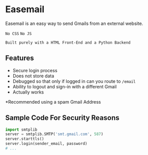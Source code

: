 # Easemail
Easemail is an easy way to send Gmails from an external website.

`No CSS`
`No JS`

`Built purely with a HTML Front-End and a Python Backend`


## Features
- Secure login process
- Does not store data
- Debugged so that only if logged in can you route to `/email`
- Ability to logout and sign-in with a different Gmail
- Actually works 

*Recommended using a spam Gmail Address


## Sample Code For Security Reasons
```python 
import smtplib
server = smtplib.SMTP('smt.gmail.com', 587)
server.starttls()
server.login(sender_email, password)
# ...
```
